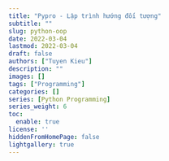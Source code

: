 ```yaml
---
title: "Pypro - Lập trình hướng đối tượng"
subtitle: ""
slug: python-oop
date: 2022-03-04
lastmod: 2022-03-04
draft: false
authors: ["Tuyen Kieu"]
description: ""
images: []
tags: ["Programming"]
categories: []
series: [Python Programming]
series_weight: 6
toc:
  enable: true
license: ''  
hiddenFromHomePage: false
lightgallery: true
---
```


<!--more-->